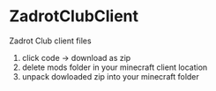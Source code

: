 # ZadrotClubClient
Zadrot Club client files


1. click code -> download as zip
2. delete mods folder in your minecraft client location
3. unpack dowloaded zip into your minecraft folder 
